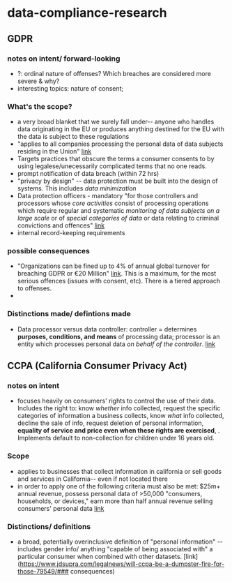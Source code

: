 # data-compliance-research

## GDPR 

### notes on intent/ forward-looking 

- ?: ordinal nature of offenses? Which breaches are considered more severe & why?
- interesting topics: nature of consent; 

### What's the scope?
  - a very broad blanket that we surely fall under-- anyone who handles data originating in the EU or produces anything destined for the EU with the data is subject to these regulations
  - "applies to all companies processing the personal data of data subjects residing in the Union" [link](https://eugdpr.org/the-regulation/)
  - Targets practices that obscure the terms a consumer consents to by using legalese/unecessarily complicated terms that no one reads. 
  - prompt notification of data breach (within 72 hrs)
  - "privacy by design" -- data protection must be built into the design of systems. This includes *data minimization*
  - Data protection officers - mandatory "for those controllers and processors whose *core activities* consist of processing operations which require regular and systematic *monitoring of data subjects on a large scale* or of *special categories of data* or data relating to criminal convictions and offences" [link](https://eugdpr.org/the-regulation/)
  - internal record-keeping requirements
  
### possible consequences
- "Organizations can be fined up to 4% of annual global turnover for breaching GDPR or €20 Million" [link](https://eugdpr.org/the-regulation/gdpr-faqs/). This is a maximum, for the most serious offences (issues with consent, etc). There is a tiered approach to offenses. 
- 

### Distinctions made/ defintions made

- Data processor versus data controller: controller = determines **purposes, conditions, and means** of processing data; processor is an entity which processes personal data *on behalf of the controller*. [link](https://eugdpr.org/the-regulation/gdpr-faqs/)


## CCPA (California Consumer Privacy Act)

### notes on intent
- focuses heavily on consumers' rights to control the use of their data. Includes the right to: know *whether* info collected, request the specific categories of information a business collects, know *what* info collected, decline the sale of info, request deletion of personal information, **equality of service and price even when these rights are exercised**, . Implements default to non-collection for children under 16 years old. 
### Scope
- applies to businesses that collect information in california or sell goods and services in California-- even if not located there
- in order to apply one of the following criteria must also be met: $25m+ annual revenue, possess personal data of >50,000 "consumers, households, or devices," earn more than half annual revenue selling consumers' personal data [link](https://www.dickinson-wright.com/news-alerts/californias-data-privacy-law)


### Distinctions/ definitions

- a broad, potentially overinclusive definition of "personal information" -- includes gender info/ anything "capable of being associated with" a particular consumer when combined with other datasets. [link](https://www.jdsupra.com/legalnews/will-ccpa-be-a-dumpster-fire-for-those-79549/### consequences)
